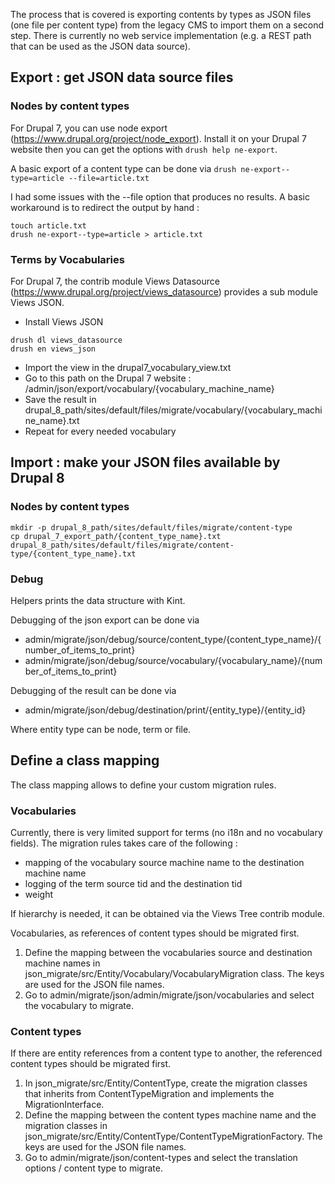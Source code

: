 The process that is covered is exporting contents by types as JSON files (one file per content type) from the legacy CMS to import them on a second step.
There is currently no web service implementation (e.g. a REST path that can be used as the JSON data source).

## Export : get JSON data source files

### Nodes by content types

For Drupal 7, you can use node export (https://www.drupal.org/project/node_export).
Install it on your Drupal 7 website then you can get the options with `drush help ne-export`.

A basic export of a content type can be done via
`drush ne-export--type=article --file=article.txt`

I had some issues with the --file option that produces no results.
A basic workaround is to redirect the output by hand :
```
touch article.txt
drush ne-export--type=article > article.txt
```
### Terms by Vocabularies

For Drupal 7, the contrib module Views Datasource (https://www.drupal.org/project/views_datasource) provides a sub module Views JSON.
- Install Views JSON
```
drush dl views_datasource
drush en views_json
```
- Import the view in the drupal7_vocabulary_view.txt
- Go to this path on the Drupal 7 website : /admin/json/export/vocabulary/{vocabulary_machine_name}
- Save the result in drupal_8_path/sites/default/files/migrate/vocabulary/{vocabulary_machine_name}.txt
- Repeat for every needed vocabulary

## Import : make your JSON files available by Drupal 8

### Nodes by content types

```
mkdir -p drupal_8_path/sites/default/files/migrate/content-type
cp drupal_7_export_path/{content_type_name}.txt drupal_8_path/sites/default/files/migrate/content-type/{content_type_name}.txt
```

### Debug

Helpers prints the data structure with Kint.

Debugging of the json export can be done via
- admin/migrate/json/debug/source/content_type/{content_type_name}/{number_of_items_to_print}
- admin/migrate/json/debug/source/vocabulary/{vocabulary_name}/{number_of_items_to_print}

Debugging of the result can be done via
- admin/migrate/json/debug/destination/print/{entity_type}/{entity_id}

Where entity type can be node, term or file.

## Define a class mapping

The class mapping allows to define your custom migration rules.


### Vocabularies

Currently, there is very limited support for terms (no i18n and no vocabulary fields).
The migration rules takes care of the following :
- mapping of the vocabulary source machine name to the destination machine name
- logging of the term source tid and the destination tid
- weight

If hierarchy is needed, it can be obtained via the Views Tree contrib module.

Vocabularies, as references of content types should be migrated first.

1. Define the mapping between the vocabularies source and destination machine names in json_migrate/src/Entity/Vocabulary/VocabularyMigration class. The keys are used for the JSON file names.
2. Go to admin/migrate/json/admin/migrate/json/vocabularies and select the vocabulary to migrate.

### Content types

If there are entity references from a content type to another, the referenced content types should be migrated first.

1. In json_migrate/src/Entity/ContentType, create the migration classes that inherits from ContentTypeMigration and implements the MigrationInterface.
2. Define the mapping between the content types machine name and the migration classes in json_migrate/src/Entity/ContentType/ContentTypeMigrationFactory. The keys are used for the JSON file names.
3. Go to admin/migrate/json/content-types and select the translation options / content type to migrate.
